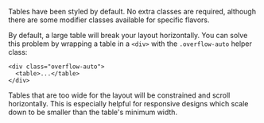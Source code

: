 Tables have been styled by default. No extra classes are required, although there are some modifier classes available for specific flavors.

By default, a large table will break your layout horizontally. You can solve this problem by wrapping a table in a `<div>` with the `.overflow-auto` helper class:

```
<div class="overflow-auto">
  <table>...</table>
</div>
```

Tables that are too wide for the layout will be constrained and scroll horizontally. This is especially helpful for responsive designs which scale down to be smaller than the table's minimum width.
